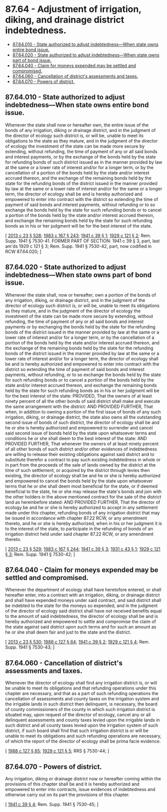 # 87.64 - Adjustment of irrigation, diking, and drainage district indebtedness.
* [87.64.010 - State authorized to adjust indebtedness—When state owns entire bond issue.](#8764010---state-authorized-to-adjust-indebtednesswhen-state-owns-entire-bond-issue)
* [87.64.020 - State authorized to adjust indebtedness—When state owns part of bond issue.](#8764020---state-authorized-to-adjust-indebtednesswhen-state-owns-part-of-bond-issue)
* [87.64.040 - Claim for moneys expended may be settled and compromised.](#8764040---claim-for-moneys-expended-may-be-settled-and-compromised)
* [87.64.060 - Cancellation of district's assessments and taxes.](#8764060---cancellation-of-districts-assessments-and-taxes)
* [87.64.070 - Powers of district.](#8764070---powers-of-district)
## 87.64.010 - State authorized to adjust indebtedness—When state owns entire bond issue.
Whenever the state shall now or hereafter own, the entire issue of the bonds of any irrigation, diking or drainage district, and in the judgment of the director of ecology such district is, or will be, unable to meet its obligations to the state as they mature, and in the judgment of the director of ecology the investment of the state can be made more secure by extending, without refunding, the time of payment of any or all said bonds and interest payments, or by the exchange of the bonds held by the state for refunding bonds of such district issued as in the manner provided by law at the same or a lower rate of interest and/or for a longer term, or by the cancellation of a portion of the bonds held by the state and/or interest accrued thereon, and the exchange of the remaining bonds held by the state for the refunding bonds of the district issued in the manner provided by law at the same or a lower rate of interest and/or for the same or a longer term, the director of ecology shall be and is hereby authorized and empowered to enter into contract with the district so extending the time of payment of said bonds and interest payments, without refunding or to so exchange the bonds held by the state for such refunding bonds or to cancel a portion of the bonds held by the state and/or interest accrued thereon, and exchange the remaining bonds held by the state for such refunding bonds as in his or her judgment will be for the best interest of the state.

\[ [2013 c 23 § 528](https://lawfilesext.leg.wa.gov/biennium/2013-14/Pdf/Bills/Session%20Laws/Senate/5077-S.SL.pdf?cite=2013%20c%2023%20§%20528); [1983 c 167 § 243](https://leg.wa.gov/CodeReviser/documents/sessionlaw/1983c167.pdf?cite=1983%20c%20167%20§%20243); [1941 c 39 § 1](https://leg.wa.gov/CodeReviser/documents/sessionlaw/1941c39.pdf?cite=1941%20c%2039%20§%201); [1929 c 121 § 2](https://leg.wa.gov/CodeReviser/documents/sessionlaw/1929c121.pdf?cite=1929%20c%20121%20§%202); Rem. Supp. 1941 § 7530-41. FORMER PART OF SECTION: 1941 c 39 § 3, part, last am'ds  1929 c 121 § 3; Rem. Supp. 1941 § 7530-42, part, now codified in RCW  87.64.020; \]

## 87.64.020 - State authorized to adjust indebtedness—When state owns part of bond issue.
Whenever the state shall, now or hereafter, own a portion of the bonds of any irrigation, diking, or drainage district, and in the judgment of the director of ecology such district is, or will be, unable to meet its obligations as they mature, and in the judgment of the director of ecology the investment of the state can be made more secure by extending, without refunding, the time of payment of any or all said bonds and interest payments or by exchanging the bonds held by the state for the refunding bonds of the district issued in the manner provided by law at the same or a lower rate of interest and/or for a longer term, or by the cancellation of a portion of the bonds held by the state and/or interest accrued thereon, and the exchange of the remaining bonds held by the state for the refunding bonds of the district issued in the manner provided by law at the same or a lower rate of interest and/or for a longer term, the director of ecology shall be and is hereby authorized and empowered to enter into contract with the district so extending the time of payment of said bonds and interest payments, without refunding, or to so exchange the bonds held by the state for such refunding bonds or to cancel a portion of the bonds held by the state and/or interest accrued thereon, and exchange the remaining bonds held by the state for such refunding bonds as in his or her judgment will be for the best interest of the state: PROVIDED, That the owners of at least ninety percent of all the other bonds of said district shall make and execute the same arrangement with the district: AND PROVIDED FURTHER, That when, in addition to owning a portion of the first issue of bonds of any such irrigation, diking, or drainage district, the state also owns all the outstanding second issue of bonds of such district, the director of ecology shall be and he or she is hereby authorized and empowered to surrender and cancel said second issue of bonds held by the state upon whatsoever terms and conditions he or she shall deem to the best interest of the state: AND PROVIDED FURTHER, That whenever the owners of at least ninety percent of all other bonds of such district and/or other evidences of indebtedness are willing to release their existing obligations against said district and to substitute therefor a contract to pay such existing indebtedness in whole or in part from the proceeds of the sale of lands owned by the district at the time of such settlement, or acquired by the district through levies then existing, the director of ecology shall be and he or she is hereby authorized and empowered to cancel the bonds held by the state upon whatsoever terms that he or she shall deem most beneficial for the state, or if deemed beneficial to the state, he or she may release the state's bonds and join with the other holders in the above mentioned contract for the sale of the district land as hereinbefore stated: AND PROVIDED FURTHER, That the director of ecology be and he or she is hereby authorized to accept in any settlement made under this chapter, refunding bonds of any irrigation district that may be issued in accordance with chapter 87.22 RCW, or any amendment thereto, and he or she is hereby authorized, when in his or her judgment it is to the interest of the state, to participate in the refunding of bonds of an irrigation district held under said chapter 87.22 RCW, or any amendment thereto.

\[ [2013 c 23 § 529](https://lawfilesext.leg.wa.gov/biennium/2013-14/Pdf/Bills/Session%20Laws/Senate/5077-S.SL.pdf?cite=2013%20c%2023%20§%20529); [1983 c 167 § 244](https://leg.wa.gov/CodeReviser/documents/sessionlaw/1983c167.pdf?cite=1983%20c%20167%20§%20244); [1941 c 39 § 3](https://leg.wa.gov/CodeReviser/documents/sessionlaw/1941c39.pdf?cite=1941%20c%2039%20§%203); [1931 c 43 § 1](https://leg.wa.gov/CodeReviser/documents/sessionlaw/1931c43.pdf?cite=1931%20c%2043%20§%201); [1929 c 121 § 3](https://leg.wa.gov/CodeReviser/documents/sessionlaw/1929c121.pdf?cite=1929%20c%20121%20§%203); Rem. Supp. 1941 § 7530-42; \]

## 87.64.040 - Claim for moneys expended may be settled and compromised.
Whenever the department of ecology shall have heretofore entered, or shall hereafter enter, into a contract with an irrigation, diking, or drainage district and shall have expended moneys under said contract, and said district shall be indebted to the state for the moneys so expended, and in the judgment of the director of ecology said district shall have not received benefits equal to the amount of said indebtedness, the director of ecology shall be and is hereby authorized and empowered to settle and compromise the claim of the state against said district upon such terms and for such an amount as he or she shall deem fair and just to the state and the district.

\[ [2013 c 23 § 530](https://lawfilesext.leg.wa.gov/biennium/2013-14/Pdf/Bills/Session%20Laws/Senate/5077-S.SL.pdf?cite=2013%20c%2023%20§%20530); [1988 c 127 § 64](https://leg.wa.gov/CodeReviser/documents/sessionlaw/1988c127.pdf?cite=1988%20c%20127%20§%2064); [1941 c 39 § 2](https://leg.wa.gov/CodeReviser/documents/sessionlaw/1941c39.pdf?cite=1941%20c%2039%20§%202); [1929 c 121 § 4](https://leg.wa.gov/CodeReviser/documents/sessionlaw/1929c121.pdf?cite=1929%20c%20121%20§%204); Rem. Supp. 1941 § 7530-43; \]

## 87.64.060 - Cancellation of district's assessments and taxes.
Whenever the director of ecology shall find any irrigation district is, or will be unable to meet its obligations and that refunding operations under this chapter are necessary, and that as a part of such refunding operations the cancellation of assessments and county taxes on the irrigation system and the irrigable lands in such district then delinquent, is necessary, the board of county commissioners of the county in which such irrigation district is situated may, upon request of the director of ecology, cancel any or all delinquent assessments and county taxes levied upon the irrigable lands in such district and all county taxes levied upon the irrigation system of such district, if such board shall find that such irrigation district is or will be unable to meet its obligations and such refunding operations are necessary, of which the report of the director of ecology shall be prima facie evidence.

\[ [1988 c 127 § 65](https://leg.wa.gov/CodeReviser/documents/sessionlaw/1988c127.pdf?cite=1988%20c%20127%20§%2065); [1929 c 121 § 5](https://leg.wa.gov/CodeReviser/documents/sessionlaw/1929c121.pdf?cite=1929%20c%20121%20§%205); RRS § 7530-44; \]

## 87.64.070 - Powers of district.
Any irrigation, diking or drainage district now or hereafter coming within the provisions of this chapter shall be and it is hereby authorized and empowered to enter into contracts, issue evidences of indebtedness and otherwise carry out on its part the provisions of this chapter.

\[ [1941 c 39 § 4](https://leg.wa.gov/CodeReviser/documents/sessionlaw/1941c39.pdf?cite=1941%20c%2039%20§%204); Rem. Supp. 1941 § 7530-45; \]

